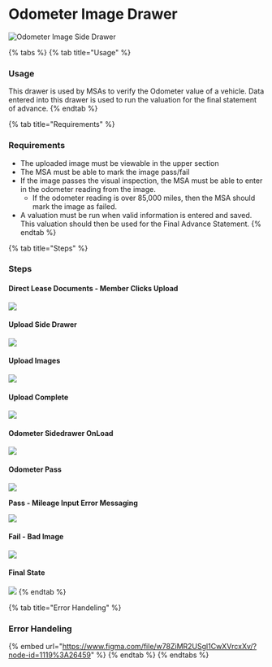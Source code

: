# Odometer Image Drawer

![Odometer Image Side Drawer](../../.gitbook/assets/odometer-onload.png)

{% tabs %}
{% tab title="Usage" %}
### Usage

This drawer is used by MSAs to verify the Odometer value of a vehicle. Data entered into this drawer is used to run the valuation for the final statement of advance.
{% endtab %}

{% tab title="Requirements" %}
### Requirements

* The uploaded image must be viewable in the upper section
* The MSA must be able to mark the image pass/fail
* If the image passes the visual inspection, the MSA must be able to enter in the odometer reading from the image. 
  * If the odometer reading is over 85,000 miles, then the MSA should mark the image as failed.
* A valuation must be run when valid information is entered and saved. This valuation should then be used for the Final Advance Statement.
{% endtab %}

{% tab title="Steps" %}
### Steps

#### Direct Lease Documents - Member Clicks Upload

![](../../.gitbook/assets/direct-lease-documents-onload.png)

#### Upload Side Drawer

![](../../.gitbook/assets/side-drawer-upload-onload.png)

#### Upload Images

![](../../.gitbook/assets/side-drawer-upload-loading.png)

#### Upload Complete

![](../../.gitbook/assets/side-drawer-upload-complete.png)

#### Odometer Sidedrawer OnLoad

![](../../.gitbook/assets/odometer-onload.png)

#### Odometer Pass

![](../../.gitbook/assets/odometer-pass.png)

**Pass - Mileage Input Error Messaging**

![](../../.gitbook/assets/odometer-fail-mileage.png)

#### Fail - Bad Image

![](../../.gitbook/assets/odometer-fail.png)

#### Final State 

![](../../.gitbook/assets/direct-lease-documents-complete.png)
{% endtab %}

{% tab title="Error Handeling" %}
### Error Handeling

{% embed url="https://www.figma.com/file/w78ZiMR2USgl1CwXVrcxXv/?node-id=1119%3A26459" %}
{% endtab %}
{% endtabs %}







